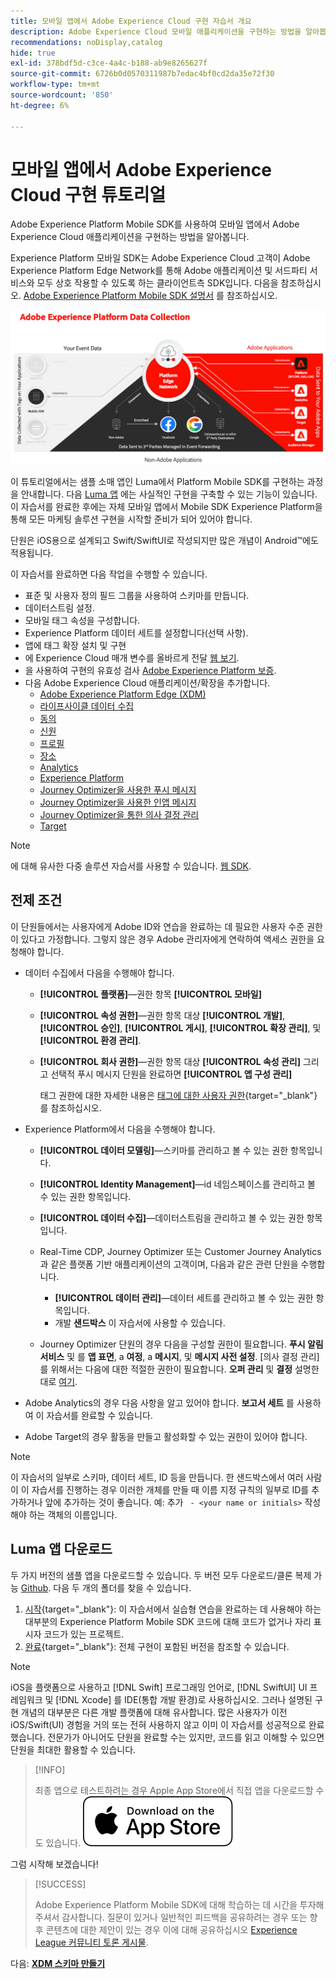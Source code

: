 ```yaml
---
title: 모바일 앱에서 Adobe Experience Cloud 구현 자습서 개요
description: Adobe Experience Cloud 모바일 애플리케이션을 구현하는 방법을 알아봅니다. 이 튜토리얼에서는 샘플 Swift 앱에서의 Experience Cloud 애플리케이션 구현을 안내합니다.
recommendations: noDisplay,catalog
hide: true
exl-id: 378bdf5d-c3ce-4a4c-b188-ab9e8265627f
source-git-commit: 6726b0d0570311987b7edac4bf0cd2da35e72f30
workflow-type: tm+mt
source-wordcount: '850'
ht-degree: 6%

---
```


# 모바일 앱에서 Adobe Experience Cloud 구현 튜토리얼

Adobe Experience Platform Mobile SDK를 사용하여 모바일 앱에서 Adobe Experience Cloud 애플리케이션을 구현하는 방법을 알아봅니다.

Experience Platform 모바일 SDK는 Adobe Experience Cloud 고객이 Adobe Experience Platform Edge Network를 통해 Adobe 애플리케이션 및 서드파티 서비스와 모두 상호 작용할 수 있도록 하는 클라이언트측 SDK입니다. 다음을 참조하십시오. [Adobe Experience Platform Mobile SDK 설명서](https://developer.adobe.com/client-sdks/home/) 를 참조하십시오.

![아키텍처](assets/architecture.png)


이 튜토리얼에서는 샘플 소매 앱인 Luma에서 Platform Mobile SDK를 구현하는 과정을 안내합니다. 다음 [Luma 앱](https://github.com/Adobe-Marketing-Cloud/Luma-iOS-Mobile-App) 에는 사실적인 구현을 구축할 수 있는 기능이 있습니다. 이 자습서를 완료한 후에는 자체 모바일 앱에서 Mobile SDK Experience Platform을 통해 모든 마케팅 솔루션 구현을 시작할 준비가 되어 있어야 합니다.

단원은 iOS용으로 설계되고 Swift/SwiftUI로 작성되지만 많은 개념이 Android™에도 적용됩니다.

이 자습서를 완료하면 다음 작업을 수행할 수 있습니다.

* 표준 및 사용자 정의 필드 그룹을 사용하여 스키마를 만듭니다.
* 데이터스트림 설정.
* 모바일 태그 속성을 구성합니다.
* Experience Platform 데이터 세트를 설정합니다(선택 사항).
* 앱에 태그 확장 설치 및 구현
* 에 Experience Cloud 매개 변수를 올바르게 전달 [웹 보기](web-views.md).
* 을 사용하여 구현의 유효성 검사 [Adobe Experience Platform 보증](assurance.md).
* 다음 Adobe Experience Cloud 애플리케이션/확장을 추가합니다.
   * [Adobe Experience Platform Edge (XDM)](events.md)
   * [라이프사이클 데이터 수집](lifecycle-data.md)
   * [동의](consent.md)
   * [신원](identity.md)
   * [프로필](profile.md)
   * [장소](places.md)
   * [Analytics](analytics.md)
   * [Experience Platform](platform.md)
   * [Journey Optimizer을 사용한 푸시 메시지](journey-optimizer-push.md)
   * [Journey Optimizer을 사용한 인앱 메시지](journey-optimizer-inapp.md)
   * [Journey Optimizer을 통한 의사 결정 관리](journey-optimizer-offers.md)
   * [Target](target.md)


>[!NOTE]
>
>에 대해 유사한 다중 솔루션 자습서를 사용할 수 있습니다. [웹 SDK](../tutorial-web-sdk/overview.md).

## 전제 조건

이 단원들에서는 사용자에게 Adobe ID와 연습을 완료하는 데 필요한 사용자 수준 권한이 있다고 가정합니다. 그렇지 않은 경우 Adobe 관리자에게 연락하여 액세스 권한을 요청해야 합니다.

* 데이터 수집에서 다음을 수행해야 합니다.
   * **[!UICONTROL 플랫폼]**—권한 항목 **[!UICONTROL 모바일]**
   * **[!UICONTROL 속성 권한]**—권한 항목 대상 **[!UICONTROL 개발]**, **[!UICONTROL 승인]**, **[!UICONTROL 게시]**, **[!UICONTROL 확장 관리]**, 및 **[!UICONTROL 환경 관리]**.
   * **[!UICONTROL 회사 권한]**—권한 항목 대상 **[!UICONTROL 속성 관리]** 그리고 선택적 푸시 메시지 단원을 완료하면 **[!UICONTROL 앱 구성 관리]**

     태그 권한에 대한 자세한 내용은 [태그에 대한 사용자 권한](https://experienceleague.adobe.com/docs/experience-platform/tags/admin/user-permissions.html?lang=ko-KR){target="_blank"} 를 참조하십시오.
* Experience Platform에서 다음을 수행해야 합니다.
   * **[!UICONTROL 데이터 모델링]**—스키마를 관리하고 볼 수 있는 권한 항목입니다.
   * **[!UICONTROL Identity Management]**—id 네임스페이스를 관리하고 볼 수 있는 권한 항목입니다.
   * **[!UICONTROL 데이터 수집]**—데이터스트림을 관리하고 볼 수 있는 권한 항목입니다.

   * Real-Time CDP, Journey Optimizer 또는 Customer Journey Analytics과 같은 플랫폼 기반 애플리케이션의 고객이며, 다음과 같은 관련 단원을 수행합니다.
      * **[!UICONTROL 데이터 관리]**—데이터 세트를 관리하고 볼 수 있는 권한 항목입니다.
      * 개발 **샌드박스** 이 자습서에 사용할 수 있습니다.

   * Journey Optimizer 단원의 경우 다음을 구성할 권한이 필요합니다. **푸시 알림 서비스** 및 를 **앱 표면**, a **여정**, a **메시지**, 및 **메시지 사전 설정**. [의사 결정 관리]를 위해서는 다음에 대한 적절한 권한이 필요합니다. **오퍼 관리** 및 **결정** 설명한 대로 [여기](https://experienceleague.adobe.com/docs/journey-optimizer/using/access-control/privacy/high-low-permissions.html?lang=en#decisions-permissions).

* Adobe Analytics의 경우 다음 사항을 알고 있어야 합니다. **보고서 세트** 를 사용하여 이 자습서를 완료할 수 있습니다.

* Adobe Target의 경우 활동을 만들고 활성화할 수 있는 권한이 있어야 합니다.


>[!NOTE]
>
>이 자습서의 일부로 스키마, 데이터 세트, ID 등을 만듭니다. 한 샌드박스에서 여러 사람이 이 자습서를 진행하는 경우 이러한 개체를 만들 때 이름 지정 규칙의 일부로 ID를 추가하거나 앞에 추가하는 것이 좋습니다. 예: 추가 ` - <your name or initials>` 작성해야 하는 객체의 이름입니다.


## Luma 앱 다운로드

두 가지 버전의 샘플 앱을 다운로드할 수 있습니다. 두 버전 모두 다운로드/클론 복제 가능 [Github](https://github.com/Adobe-Marketing-Cloud/Luma-iOS-Mobile-App). 다음 두 개의 폴더를 찾을 수 있습니다.


1. [시작](https://github.com/Adobe-Marketing-Cloud/Luma-iOS-Mobile-App){target="_blank"}: 이 자습서에서 실습형 연습을 완료하는 데 사용해야 하는 대부분의 Experience Platform Mobile SDK 코드에 대해 코드가 없거나 자리 표시자 코드가 있는 프로젝트.
1. [완료](https://github.com/Adobe-Marketing-Cloud/Luma-iOS-Mobile-App){target="_blank"}: 전체 구현이 포함된 버전을 참조할 수 있습니다.

>[!NOTE]
>
>iOS을 플랫폼으로 사용하고 [!DNL Swift] 프로그래밍 언어로, [!DNL SwiftUI] UI 프레임워크 및 [!DNL Xcode] 를 IDE(통합 개발 환경)로 사용하십시오. 그러나 설명된 구현 개념의 대부분은 다른 개발 플랫폼에 대해 유사합니다. 많은 사용자가 이전 iOS/Swift(UI) 경험을 거의 또는 전혀 사용하지 않고 이미 이 자습서를 성공적으로 완료했습니다. 전문가가 아니어도 단원을 완료할 수는 있지만, 코드를 읽고 이해할 수 있으면 단원을 최대한 활용할 수 있습니다.

>[!INFO]
>
>최종 앱으로 테스트하려는 경우 Apple App Store에서 직접 앱을 다운로드할 수도 있습니다.
>[![다운로드](assets/download-app.svg)](https://apps.apple.com/us/app/luma-app/id6466588487)


그럼 시작해 보겠습니다!

>[!SUCCESS]
>
>Adobe Experience Platform Mobile SDK에 대해 학습하는 데 시간을 투자해 주셔서 감사합니다. 질문이 있거나 일반적인 피드백을 공유하려는 경우 또는 향후 콘텐츠에 대한 제안이 있는 경우 이에 대해 공유하십시오 [Experience League 커뮤니티 토론 게시물](https://experienceleaguecommunities.adobe.com/t5/adobe-experience-platform-data/tutorial-discussion-implement-adobe-experience-cloud-in-mobile/td-p/443796).

다음: **[XDM 스키마 만들기](create-schema.md)**
